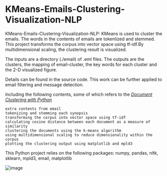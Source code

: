 # KMeans-Emails-Clustering-Visualization-NLP
KMeans-Emails-Clustering-Visualization-NLP: KMeans is used to cluster the emails. The words in the contents of emails are tokenlized and stemmed. This project transforms the corpus into vector space using tf-idf.By multidimensional scaling, the clustering result is visualized.

The inputs are a directory (./email) of .eml files.
The outputs are the clusters, the mapping of email-cluster, the key words for each cluster and the 2-D visualized figure.

Details can be found in the source code. This work can be further applied to email filtering and message detection.

Including the following contents, some of which refers to the *[Document Clustering with Python](http://brandonrose.org/clustering)* 

    extra contents from email
    tokenizing and stemming each synopsis
    transforming the corpus into vector space using tf-idf
    calculating cosine distance between each document as a measure of similarity
    clustering the documents using the k-means algorithm
    using multidimensional scaling to reduce dimensionality within the corpus
    plotting the clustering output using matplotlib and mpld3

This Python project relies on the following packages: numpy, pandas, nltk, sklearn, mpld3, email, matplotlib 

![image](https://github.com/zslwyuan/KMeans-Emails-Clustering-Visualization-NLP/blob/master/visual_img_cluster/visualization.png)

